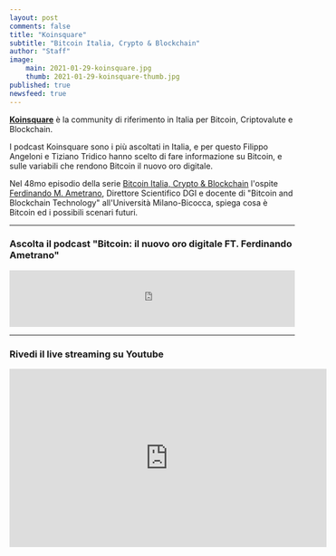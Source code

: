 ```yaml
---
layout: post
comments: false
title: "Koinsquare"
subtitle: "Bitcoin Italia, Crypto & Blockchain" 
author: "Staff"
image:
    main: 2021-01-29-koinsquare.jpg
    thumb: 2021-01-29-koinsquare-thumb.jpg
published: true
newsfeed: true
---
```


[**Koinsquare**](https://koinsquare.com/) è la community di riferimento in Italia per Bitcoin, Criptovalute e Blockchain.

I podcast Koinsquare sono i più ascoltati in Italia, e per questo Filippo Angeloni e Tiziano Tridico hanno scelto di fare informazione su Bitcoin, e sulle variabili che rendono Bitcoin il nuovo oro digitale.

Nel 48mo episodio della serie [Bitcoin Italia, Crypto & Blockchain](https://www.listennotes.com/podcasts/bitcoin-italia-crypto-blockchain-koinsquare-UmoMEShy_Vp/) l'ospite [Ferdinando M. Ametrano](http://ametrano.net/), Direttore Scientifico DGI e docente di "Bitcoin and Blockchain Technology" all'Università Milano-Bicocca, spiega cosa è Bitcoin ed i possibili scenari futuri.

---

### Ascolta il podcast "Bitcoin: il nuovo oro digitale FT. Ferdinando Ametrano"

<iframe 
    src="https://www.listennotes.com/embedded/e/24917f2f65244739aa7950c53d21a0a6/" 
    height="100px" width="100%" style="width: 1px; min-width: 100%;" frameborder="0" scrolling="no" loading="lazy">
</iframe>

---

### Rivedi il live streaming su Youtube

<div class='embed-container'>
    <iframe width="560" height="315"
    src="https://www.youtube.com/embed/vQLJoBy5UcU"
    frameborder="0" allow="accelerometer; autoplay; clipboard-write; encrypted-media; gyroscope; picture-in-picture"
    allowfullscreen>
    </iframe>
</div>
